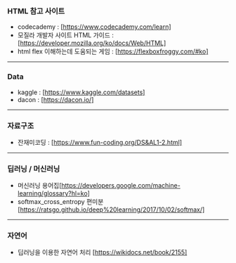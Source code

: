 ### HTML 참고 사이트
- codecademy : [https://www.codecademy.com/learn]
- 모질라 개발자 사이트 HTML 가이드 : [https://developer.mozilla.org/ko/docs/Web/HTML]
- html flex 이해하는데 도움되는 게임 : [https://flexboxfroggy.com/#ko]

-----

### Data
- kaggle : [https://www.kaggle.com/datasets]
- dacon : [https://dacon.io/]

-----

### 자료구조
- 잔재미코딩 : [https://www.fun-coding.org/DS&AL1-2.html]

-----

### 딥러닝 / 머신러닝
- 머신러닝 용어집[https://developers.google.com/machine-learning/glossary?hl=ko]
- softmax_cross_entropy 편미분 [https://ratsgo.github.io/deep%20learning/2017/10/02/softmax/] 

-----

### 자연어
- 딥러닝을 이용한 자연어 처리  [https://wikidocs.net/book/2155]
